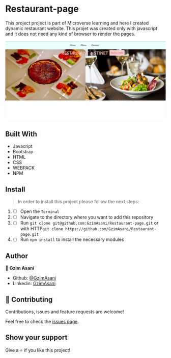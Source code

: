 # Restaurant-page

This project project is part of Microverse learning and here I created dynamic restaurant website. This projet was created only with javascript and it does not need any kind of browser to render the pages.

![img](./readme.png)

## Built With 

- Javacript
- Bootstrap
- HTML
- CSS
- WEBPACK
- NPM

## Install 

> In order to install this project please follow the next steps:

1. - [ ] Open the `Terminal`
2. - [ ] Navigate to the directory where you want to add this repository
3. - [ ] Run `git clone git@github.com:GzimAsani/Restaurant-page.git` or with HTTP`git clone https://github.com/GzimAsani/Restaurant-page.git` 
4. - [ ] Run `npm install` to install the necessary modules

## Author

👤 **Gzim Asani**
- Github: [@GzimAsani](https://github.com/GzimAsani)
- Linkedin: [GzimAsani](https://www.linkedin.com/in/gzim-asani-83390a17a/)

## 🤝 Contributing

Contributions, issues and feature requests are welcome!

Feel free to check the [issues page](https://github.com/Div685/JS-Library/issues).


## Show your support

Give a ⭐️ if you like this project!
